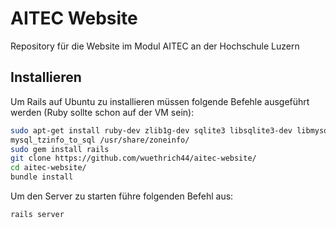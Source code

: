 # AITEC Website
Repository für die Website im Modul AITEC an der Hochschule Luzern

## Installieren
Um Rails auf Ubuntu zu installieren müssen folgende Befehle ausgeführt werden (Ruby sollte schon auf der VM sein):

```bash
sudo apt-get install ruby-dev zlib1g-dev sqlite3 libsqlite3-dev libmysqlclient-dev
mysql_tzinfo_to_sql /usr/share/zoneinfo/
sudo gem install rails
git clone https://github.com/wuethrich44/aitec-website/
cd aitec-website/
bundle install
```
Um den Server zu starten führe folgenden Befehl aus:

```bash
rails server
```
